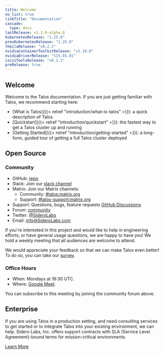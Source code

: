```yaml
---
title: Welcome
no_list: true
linkTitle: "Documentation"
cascade:
  type: docs
lastRelease: v1.3.0-alpha.0
kubernetesRelease: "1.25.0"
prevKubernetesRelease: "1.25.0"
theilaRelease: "v0.2.1"
nvidiaContainerToolkitRelease: "v1.10.0"
nvidiaDriverRelease: "515.65.01"
iscsiToolsRelease: "v0.1.1"
preRelease: true
---
```


## Welcome

Welcome to the Talos documentation.
If you are just getting familiar with Talos, we recommend starting here:

- [What is Talos]({{< relref "introduction/what-is-talos" >}}): a quick description of Talos
- [Quickstart]({{< relref "introduction/quickstart" >}}): the fastest way to get a Talos cluster up and running
- [Getting Started]({{< relref "introduction/getting-started" >}}): a long-form, guided tour of getting a full Talos cluster deployed

## Open Source

### Community

- GitHub: [repo](https://github.com/siderolabs/talos)
- Slack: Join our [slack channel](https://slack.dev.talos-systems.io)
- Matrix: Join our Matrix channels:
  - Community: [#talos:matrix.org](https://matrix.to/#/#talos:matrix.org)
  - Support: [#talos-support:matrix.org](https://matrix.to/#/#talos-support:matrix.org)
- Support: Questions, bugs, feature requests [GitHub Discussions](https://github.com/siderolabs/talos/discussions)
- Forum: [community](https://groups.google.com/a/siderolabs.com/forum/#!forum/community)
- Twitter: [@SideroLabs](https://twitter.com/talossystems)
- Email: [info@SideroLabs.com](mailto:info@SideroLabs.com)

If you're interested in this project and would like to help in engineering efforts, or have general usage questions, we are happy to have you!
We hold a weekly meeting that all audiences are welcome to attend.

We would appreciate your feedback so that we can make Talos even better!
To do so, you can take our [survey](https://docs.google.com/forms/d/1TUna5YTYGCKot68Y9YN_CLobY6z9JzLVCq1G7DoyNjA/edit).

### Office Hours

- When: Mondays at 16:30 UTC.
- Where: [Google Meet](https://meet.google.com/day-pxhv-zky).

You can subscribe to this meeting by joining the community forum above.

## Enterprise

If you are using Talos in a production setting, and need consulting services to get started or to integrate Talos into your existing environment, we can help.
Sidero Labs, Inc. offers support contracts with SLA (Service Level Agreement)-bound terms for mission-critical environments.

[Learn More](https://www.siderolabs.com/support/)
